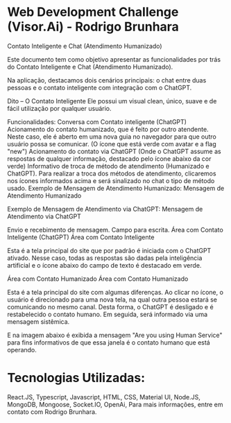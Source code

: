 # Web Development Challenge (Visor.Ai) - Rodrigo Brunhara

Contato Inteligente e Chat (Atendimento Humanizado)

Este documento tem como objetivo apresentar as funcionalidades por trás do Contato Inteligente e Chat (Atendimento Humanizado).

Na aplicação, destacamos dois cenários principais: o chat entre duas pessoas e o contato inteligente com integração com o ChatGPT.

Dito – O Contato Inteligente
Ele possui um visual clean, único, suave e de fácil utilização por qualquer usuário.

Funcionalidades:
Conversa com Contato inteligente (ChatGPT)
Acionamento do contato humanizado, que é feito por outro atendente. Neste caso, ele é aberto em uma nova guia no navegador para que outro usuário possa se comunicar. (O ícone que está verde com avatar e a flag "new")
Acionamento do contato via ChatGPT (Onde o ChatGPT assume as respostas de qualquer informação, destacado pelo ícone abaixo da cor verde)
Informativo de troca de método de atendimento (Humanizado e ChatGPT). Para realizar a troca dos métodos de atendimento, clicaremos nos ícones informados acima e será sinalizado no chat o tipo de método usado.
Exemplo de Mensagem de Atendimento Humanizado:
Mensagem de Atendimento Humanizado

Exemplo de Mensagem de Atendimento via ChatGPT:
Mensagem de Atendimento via ChatGPT

Envio e recebimento de mensagem.
Campo para escrita.
Área com Contato Inteligente (ChatGPT)
Área com Contato Inteligente

Esta é a tela principal do site que por padrão é iniciada com o ChatGPT ativado. Nesse caso, todas as respostas são dadas pela inteligência artificial e o ícone abaixo do campo de texto é destacado em verde.

Área com Contato Humanizado
Área com Contato Humanizado

Esta é a tela principal do site com algumas diferenças. Ao clicar no ícone, o usuário é direcionado para uma nova tela, na qual outra pessoa estará se comunicando no mesmo canal. Desta forma, o ChatGPT é desligado e é restabelecido o contato humano. Em seguida, será informado via uma mensagem sistêmica.

E na imagem abaixo é exibida a mensagem "Are you using Human Service" para fins informativos de que essa janela é o contato humano que está operando.

# Tecnologias Utilizadas:
React.JS,
Typescript,
Javascript,
HTML,
CSS,
Material UI,
Node.JS,
MongoDB,
Mongoose,
Socket.IO,
OpenAi,
Para mais informações, entre em contato com Rodrigo Brunhara.
